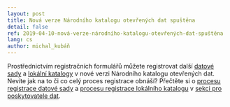 ```yaml
---
layout: post
title: Nová verze Národního katalogu otevřených dat spuštěna
detail: false
ref: 2019-04-10-nová-verze-národního-katalogu-otevřených-dat-spuštěna
lang: cs
author: michal_kubáň
---
```

Prostřednictvím registračních formulářů můžete registrovat další [datové sady](https://data.gov.cz/formulář/registrace-datové-sady) a [lokální katalogy](https://data.gov.cz/formulář/registrace-lokálního-katalogu) v nové verzi Národního katalogu otevřených dat. Nevíte jak na to či co celý proces registrace obnáší? Přečtěte si o [procesu registrace datové sady](/pro-poskytovatele/otevřená-data/katalogizace-dat/#přímá-katalogizace-datových-sad) a [procesu registrace lokálního katalogu](/pro-poskytovatele/otevřená-data/katalogizace-dat/#katalogizace-pomocí-lokálního-katalogu) v [sekci pro poskytovatele dat](/pro-poskytovatele/).